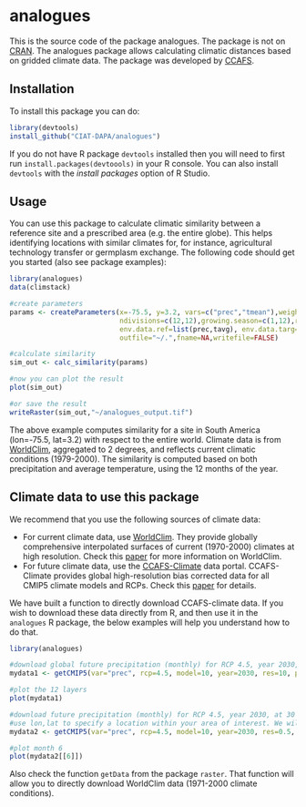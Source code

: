 # analogues
This is the source code of the package analogues. The package is not on [CRAN](https://cran.r-project.org/web/packages/raster/index.html). The analogues package allows calculating climatic distances based on gridded climate data. The package was developed by [CCAFS](https://ccafs.cgiar.org).

## Installation
To install this package you can do:

```r
library(devtools)
install_github("CIAT-DAPA/analogues")
```

If you do not have R package `devtools` installed then you will need to first run `install.packages(devtoools)` in your R console. You can also install `devtools` with the _install packages_ option of R Studio.

## Usage
You can use this package to calculate climatic similarity between a reference site and a prescribed area (e.g. the entire globe). This helps identifying locations with similar climates for, for instance, agricultural technology transfer or germplasm exchange. The following code should get you started (also see package examples):

```r
library(analogues)
data(climstack)

#create parameters
params <- createParameters(x=-75.5, y=3.2, vars=c("prec","tmean"),weights=c(0.5,0.5),
                           ndivisions=c(12,12),growing.season=c(1,12),rotation="tmean",threshold=1,
                           env.data.ref=list(prec,tavg), env.data.targ=list(prec,tavg),
                           outfile="~/.",fname=NA,writefile=FALSE)

#calculate similarity
sim_out <- calc_similarity(params)

#now you can plot the result
plot(sim_out)

#or save the result
writeRaster(sim_out,"~/analogues_output.tif")
```

The above example computes similarity for a site in South America (lon=-75.5, lat=3.2) with respect to the entire world. Climate data is from [WorldClim](http://worldclim.org), aggregated to 2 degrees, and reflects current climatic conditions (1979-2000). The similarity is computed based on both precipitation and average temperature, using the 12 months of the year.

## Climate data to use this package
We recommend that you use the following sources of climate data:
* For current climate data, use [WorldClim](http://worldclim.org). They provide globally comprehensive interpolated surfaces of current (1970-2000) climates at high resolution. Check this [paper](https://doi.org/10.1002/joc.5086) for more information on WorldClim.
* For future climate data, use the [CCAFS-Climate](http://ccafs-climate.org) data portal. CCAFS-Climate provides global high-resolution bias corrected data for all CMIP5 climate models and RCPs. Check this [paper](https://doi.org/10.1038/s41597-019-0343-8) for details.

We have built a function to directly download CCAFS-climate data. If you wish to download these data directly from R, and then use it in the ``analogues`` R package, the below examples will help you understand how to do that.

```r
library(analogues)

#download global future precipitation (monthly) for RCP 4.5, year 2030, at 10 arc-min spatial resolution
mydata1 <- getCMIP5(var="prec", rcp=4.5, model=10, year=2030, res=10, path='.')

#plot the 12 layers
plot(mydata1)

#download future precipitation (monthly) for RCP 4.5, year 2030, at 30 arc-sec spatial resolution
#use lon,lat to specify a location within your area of interest. We will search the right data tile.
mydata2 <- getCMIP5(var="prec", rcp=4.5, model=10, year=2030, res=0.5, lon=-75, lat=3, path='.')

#plot month 6
plot(mydata2[[6]])
```

Also check the function ``getData`` from the package ``raster``. That function will allow you to directly download WorldClim data (1971-2000 climate conditions).
